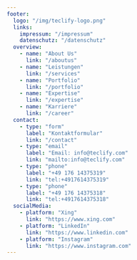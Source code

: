 ```yaml
---
footer:
  logo: "/img/teclify-logo.png"
  links:
    impressum: "/impressum"
    datenschutz: "/datenschutz"
  overview:
    - name: "About Us"
      link: "/aboutus"
    - name: "Leistungen"
      link: "/services"
    - name: "Portfolio"
      link: "/portfolio"
    - name: "Expertise"
      link: "/expertise"
    - name: "Karriere"
      link: "/career"
  contact:
    - type: "form"
      label: "Kontaktformular"
      link: "/contact"
    - type: "email"
      label: "Email: info@teclify.com"
      link: "mailto:info@teclify.com"
    - type: "phone"
      label: "+49 176 14375319"
      link: "tel:+4917614375319"
    - type: "phone"
      label: "+49 176 14375318"
      link: "tel:+4917614375318"
  socialMedia:
    - platform: "Xing"
      link: "https://www.xing.com"
    - platform: "LinkedIn"
      link: "https://www.linkedin.com"
    - platform: "Instagram"
      link: "https://www.instagram.com"
---
```

